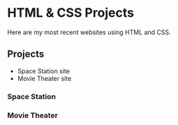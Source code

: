 # HTML & CSS Projects

Here are my most recent websites using HTML and CSS.

<h2>Projects</h2>

- Space Station site
- Movie Theater site

<h3>Space Station</h3>

<h3>Movie Theater</h3>


